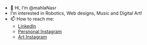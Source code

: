 * 👋 Hi, I’m @mahlaNasr
* I’m interested in Robotics, Web designs, Music and Digital Art!
* 📫 How to reach me:
  * [LinkedIn](https://www.linkedin.com/in/mahla-nasrollahi-0bb679163/)
  * [Persnonal Instagram](https://www.instagram.com/mahla_nasr/)
  * [Art Instagram](https://www.instagram.com/icicle.arts/)

<!---
mahlaNasr/mahlaNasr is a ✨ special ✨ repository because its `README.md` (this file) appears on your GitHub profile.
You can click the Preview link to take a look at your changes.
--->
